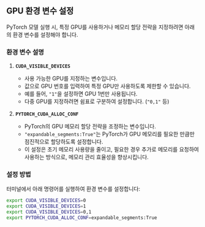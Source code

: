 ## GPU 환경 변수 설정

PyTorch 모델 실행 시, 특정 GPU를 사용하거나 메모리 할당 전략을 지정하려면 아래의 환경 변수를 설정해야 합니다. 

### 환경 변수 설명

1. **`CUDA_VISIBLE_DEVICES`**  
   - 사용 가능한 GPU를 지정하는 변수입니다. 
   - 값으로 GPU 번호를 입력하여 특정 GPU만 사용하도록 제한할 수 있습니다.
   - 예를 들어, `"1"`을 설정하면 GPU 1번만 사용됩니다. 
   - 다중 GPU를 지정하려면 쉼표로 구분하여 설정합니다. (`"0,1"` 등)

2. **`PYTORCH_CUDA_ALLOC_CONF`**  
   - PyTorch의 GPU 메모리 할당 전략을 조정하는 변수입니다. 
   - `"expandable_segments:True"`는 PyTorch가 GPU 메모리를 필요한 만큼만 점진적으로 할당하도록 설정합니다.
   - 이 설정은 초기 메모리 사용량을 줄이고, 필요한 경우 추가로 메모리를 요청하여 사용하는 방식으로, 메모리 관리 효율성을 향상시킵니다.

### 설정 방법

터미널에서 아래 명령어를 실행하여 환경 변수를 설정합니다:

```bash
export CUDA_VISIBLE_DEVICES=0
export CUDA_VISIBLE_DEVICES=1
export CUDA_VISIBLE_DEVICES=0,1
export PYTORCH_CUDA_ALLOC_CONF=expandable_segments:True
```

